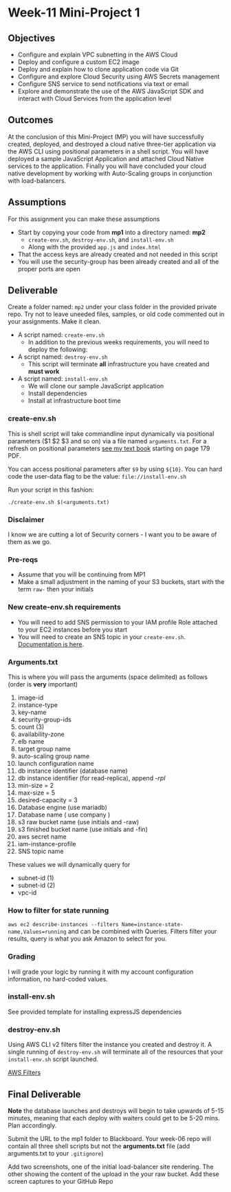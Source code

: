 # Week-11 Mini-Project 1

## Objectives

* Configure and explain VPC subnetting in the AWS Cloud
* Deploy and configure a custom EC2 image
* Deploy and explain how to clone application code via Git
* Configure and explore Cloud Security using AWS Secrets management
* Configure SNS service to send notifications via text or email
* Explore and demonstrate the use of the AWS JavaScript SDK and interact with Cloud Services from the application level

## Outcomes

At the conclusion of this Mini-Project (MP) you will have successfully created, deployed, and destroyed a cloud native three-tier application via the AWS CLI using positional parameters in a shell script. You will have deployed a sample JavaScript Application and attached Cloud Native services to the application. Finally you will have concluded your cloud native development by working with Auto-Scaling groups in conjunction with load-balancers.

## Assumptions

For this assignment you can make these assumptions

* Start by copying your code from **mp1** into a directory named: **mp2**
  * `create-env.sh`, `destroy-env.sh`, and `install-env.sh`
  * Along with the provided `app.js` and `index.html`
* That the access keys are already created and not needed in this script
* You will use the security-group has been already created and all of the proper ports are open

## Deliverable

Create a folder named: `mp2` under your class folder in the provided private repo.  Try not to leave uneeded files, samples, or old code commented out in your assignments. Make it clean.

* A script named: `create-env.sh`
  * In addition to the previous weeks requirements, you will need to deploy the following:
* A script named: `destroy-env.sh`
  * This script will terminate **all** infrastructure you have created and **must work**
* A script named: `install-env.sh`
  * We will clone our sample JavaScript application
  * Install dependencies
  * Install at infrastructure boot time

### create-env.sh

This is shell script will take commandline input dynamically via positional parameters ($1 $2 $3 and so on) via a file named `arguments.txt`. For a refresh on positional parameters [see my text book](https://github.com/jhajek/Linux-text-book-part-1/releases/tag/2021-09-29 "Link to Linux Textbook") starting on page 179 PDF.

You can access positional parameters after `$9` by using `${10}`. You can hard code the user-data flag to be the value: `file://install-env.sh`

Run your script in this fashion:

```./create-env.sh $(<arguments.txt)```

### Disclaimer

I know we are cutting a lot of Security corners - I want you to be aware of them as we go.

### Pre-reqs

* Assume that you will be continuing from MP1
* Make a small adjustment in the naming of your S3 buckets, start with the term `raw-` then your initials

### New create-env.sh requirements

* You will need to add SNS permission to your IAM profile Role attached to your EC2 instances before you start
* You will need to create an SNS topic in your `create-env.sh`. [Documentation is here](https://docs.aws.amazon.com/cli/latest/userguide/cli-services-sns.html "webpage for AWS SNS cliv2").

### Arguments.txt

This is where you will pass the arguments (space delimited) as follows (order is **very** important)

1. image-id
1. instance-type
1. key-name
1. security-group-ids
1. count (3)
1. availability-zone
1. elb name
1. target group name
1. auto-scaling group name
1. launch configuration name
1. db instance identifier (database name)
1. db instance identifier (for read-replica), append *-rpl*
1. min-size = 2
1. max-size = 5
1. desired-capacity = 3
1. Database engine (use mariadb)
1. Database name ( use company )
1. s3 raw bucket name (use initials and -raw)
1. s3 finished bucket name (use initials and -fin)
1. aws secret name
1. iam-instance-profile
1. SNS topic name

These values we will dynamically query for

* subnet-id (1)
* subnet-id (2)
* vpc-id

### How to filter for state running

`aws ec2 describe-instances --filters Name=instance-state-name,Values=running` and can be combined with Queries.  Filters filter your results, query is what you ask Amazon to select for you.

### Grading

I will grade your logic by running it with my account configuration information, no hard-coded values.

### install-env.sh

See provided template for installing expressJS dependencies

### destroy-env.sh

Using AWS CLI v2 filters filter the instance you created and destroy it.  A single running of `destroy-env.sh` will terminate all of the resources that your `install-env.sh` script launched.

[AWS Filters](https://docs.aws.amazon.com/cli/latest/userguide/cli-usage-filter.html "URL for AWS Filters")

## Final Deliverable

**Note** the database launches and destroys will begin to take upwards of 5-15 minutes, meaning that each deploy with waiters could get to be 5-20 mins. Plan accordingly.

Submit the URL to the mp1 folder to Blackboard. Your week-06 repo will contain all three shell scripts but not the **arguments.txt** file (add arguments.txt to your `.gitignore`)

Add two screenshots, one of the initial load-balancer site rendering. The other showing the content of the upload in the your raw bucket.  Add these screen captures to your GitHub Repo
